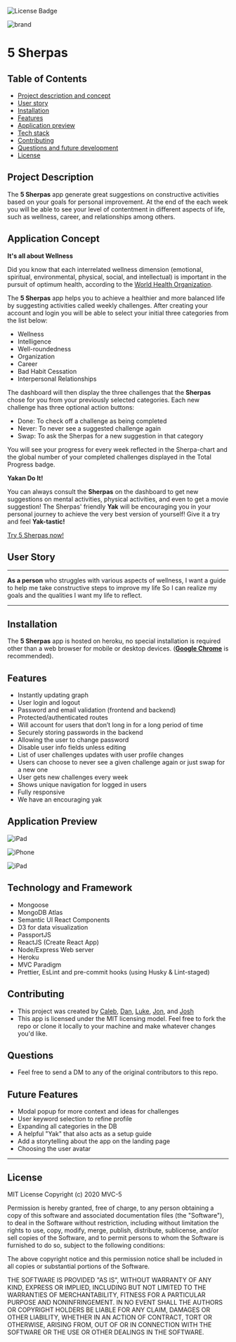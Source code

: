 ![License Badge](https://img.shields.io/badge/License-MIT-0298c3)

![brand](demo/5-sherpas-banner.png)

# 5 Sherpas

## Table of Contents

- [Project description and concept](#project-description)
- [User story](#user-story)
- [Installation](#installation)
- [Features](#features)
- [Application preview](#application-preview)
- [Tech stack](#technology-and-framework)
- [Contributing](#contributing)
- [Questions and future development](#questions)
- [License](#license)

## Project Description

The **5 Sherpas** app generate great suggestions on constructive activities based on your goals for personal improvement. At the end of the each week you will be able to see your level of contentment in different aspects of life, such as wellness, career, and relationships among others.

## Application Concept

**It's all about Wellness**

Did you know that each interrelated wellness dimension (emotional, spiritual, environmental, physical, social, and intellectual) is important in the pursuit of optimum health, according to the [World Health Organization](https://www.who.int/).

The **5 Sherpas** app helps you to achieve a healthier and more balanced life by suggesting activities called weekly challenges. After creating your account and login you will be able to select your initial three categories from the list below:

- Wellness
- Intelligence
- Well-roundedness
- Organization
- Career
- Bad Habit Cessation
- Interpersonal Relationships

The dashboard will then display the three challenges that the **Sherpas** chose for you from your previously selected categories. Each new challenge has three optional action buttons:

- Done: To check off a challenge as being completed
- Never: To never see a suggested challenge again
- Swap: To ask the Sherpas for a new suggestion in that category

You will see your progress for every week reflected in the Sherpa-chart and the global number of your completed challenges displayed in the Total Progress badge.

**Yakan Do It!**

You can always consult the **Sherpas** on the dashboard to get new suggestions on mental activities, physical activities, and even to get a movie suggestion! The Sherpas' friendly **Yak** will be encouraging you in your personal journey to achieve the very best version of yourself!
Give it a try and feel **Yak-tastic!**

[Try 5 Sherpas now!](https://www.5sherpas.com/)

## User Story

---

**As a person** who struggles with various aspects of wellness,
I want a guide to help me take constructive steps to improve my life
So I can realize my goals and the qualities I want my life to reflect.

---

## Installation

The **5 Sherpas** app is hosted on heroku, no special installation is required other than a web browser for mobile or desktop devices. ([**Google Chrome**](https://www.google.com/chrome/?brand=CHBD&gclid=Cj0KCQjwv7L6BRDxARIsAGj-34pI6kcGFGrZkxQgztLSwZZ7JzwQJFBfDBdgTHCurYEpg3QscMjHhYUaAkkjEALw_wcB&gclsrc=aw.ds) is recommended).

## Features

- Instantly updating graph
- User login and logout
- Password and email validation (frontend and backend)
- Protected/authenticated routes
- Will account for users that don’t long in for a long period of time
- Securely storing passwords in the backend
- Allowing the user to change password
- Disable user info fields unless editing
- List of user challenges updates with user profile changes
- Users can choose to never see a given challenge again or just swap
  for a new one
- User gets new challenges every week
- Shows unique navigation for logged in users
- Fully responsive
- We have an encouraging yak

## Application Preview

![iPad](demo/5-sherpas-ipad-view-1.png)

![iPhone](demo/5-sherpas-iphone-views.png)

![iPad](demo/5-sherpas-ipad-view-2.png)

## Technology and Framework

- Mongoose
- MongoDB Atlas
- Semantic UI React Components
- D3 for data visualization
- PassportJS
- ReactJS (Create React App)
- Node/Express Web server
- Heroku
- MVC Paradigm
- Prettier, EsLint and pre-commit hooks (using Husky & Lint-staged)

## Contributing

- This project was created by [Caleb](https://github.com/calebkirkish), [Dan](https://github.com/DanGillette25), [Luke](https://github.com/ShepLT1), [Jon](https://github.com/JonPhoenix), and [Josh](https://github.com/zapponejosh/)
- This app is licensed under the MIT licensing model. Feel free to fork the repo or clone it locally to your machine and make whatever changes you'd like.

## Questions

- Feel free to send a DM to any of the original contributors to this repo.

## Future Features

- Modal popup for more context and ideas for challenges
- User keyword selection to refine profile
- Expanding all categories in the DB
- A helpful "Yak" that also acts as a setup guide
- Add a storytelling about the app on the landing page
- Choosing the user avatar

---

## License

MIT License
Copyright (c) 2020 MVC-5

Permission is hereby granted, free of charge, to any person obtaining a copy
of this software and associated documentation files (the "Software"), to deal
in the Software without restriction, including without limitation the rights
to use, copy, modify, merge, publish, distribute, sublicense, and/or sell
copies of the Software, and to permit persons to whom the Software is
furnished to do so, subject to the following conditions:

The above copyright notice and this permission notice shall be included in all
copies or substantial portions of the Software.

THE SOFTWARE IS PROVIDED "AS IS", WITHOUT WARRANTY OF ANY KIND, EXPRESS OR
IMPLIED, INCLUDING BUT NOT LIMITED TO THE WARRANTIES OF MERCHANTABILITY,
FITNESS FOR A PARTICULAR PURPOSE AND NONINFRINGEMENT. IN NO EVENT SHALL THE
AUTHORS OR COPYRIGHT HOLDERS BE LIABLE FOR ANY CLAIM, DAMAGES OR OTHER
LIABILITY, WHETHER IN AN ACTION OF CONTRACT, TORT OR OTHERWISE, ARISING FROM,
OUT OF OR IN CONNECTION WITH THE SOFTWARE OR THE USE OR OTHER DEALINGS IN THE
SOFTWARE.
